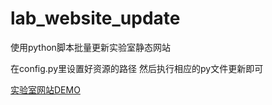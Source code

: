 # lab_website_update
使用python脚本批量更新实验室静态网站

在config.py里设置好资源的路径 然后执行相应的py文件更新即可

[实验室网站DEMO](http://106.53.92.48/lab/)
